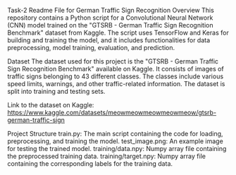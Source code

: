 Task-2
Readme File for German Traffic Sign Recognition
Overview
This repository contains a Python script for a Convolutional Neural Network (CNN) model trained on the "GTSRB - German Traffic Sign Recognition Benchmark" dataset from Kaggle. The script uses TensorFlow and Keras for building and training the model, and it includes functionalities for data preprocessing, model training, evaluation, and prediction.

Dataset
The dataset used for this project is the "GTSRB - German Traffic Sign Recognition Benchmark" available on Kaggle. It consists of images of traffic signs belonging to 43 different classes. The classes include various speed limits, warnings, and other traffic-related information. The dataset is split into training and testing sets.

Link to the dataset on Kaggle: https://www.kaggle.com/datasets/meowmeowmeowmeowmeow/gtsrb-german-traffic-sign

Project Structure
train.py: The main script containing the code for loading, preprocessing, and training the model. test_image.png: An example image for testing the trained model. training/data.npy: Numpy array file containing the preprocessed training data. training/target.npy: Numpy array file containing the corresponding labels for the training data.

